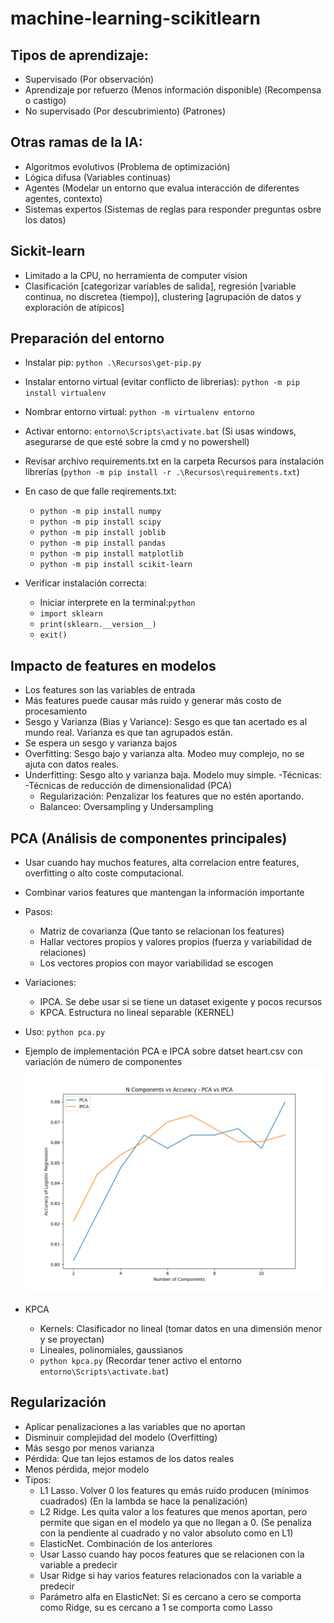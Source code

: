 # machine-learning-scikitlearn

## Tipos de aprendizaje:
- Supervisado (Por observación)
- Aprendizaje por refuerzo (Menos información disponible) (Recompensa o castigo)
- No supervisado (Por descubrimiento) (Patrones)

## Otras ramas de la IA:
- Algoritmos evolutivos (Problema de optimización)
- Lógica difusa (Variables continuas)
- Agentes (Modelar un entorno que evalua interacción de diferentes agentes, contexto)
- Sistemas expertos (Sistemas de reglas para responder preguntas osbre los datos)

## Sickit-learn
- Limitado a la CPU, no herramienta de computer vision
- Clasificación [categorizar variables de salida], regresión [variable continua, no discretea (tiempo)], clustering [agrupación de datos y exploración de atípicos]

## Preparación del entorno
- Instalar pip: `python .\Recursos\get-pip.py`
- Instalar entorno virtual (evitar conflicto de librerias): `python -m pip install virtualenv`
- Nombrar entorno virtual: `python -m virtualenv entorno`
- Activar entorno: `entorno\Scripts\activate.bat` (Si usas windows, asegurarse de que esté sobre la cmd y no powershell)
- Revisar archivo requirements.txt en la carpeta Recursos para instalación librerías (`python -m pip install -r .\Recursos\requirements.txt`)
- En caso de que falle reqirements.txt:
    - `python -m pip install numpy`
    - `python -m pip install scipy`
    - `python -m pip install joblib`
    - `python -m pip install pandas`
    - `python -m pip install matplotlib`
    - `python -m pip install scikit-learn`

- Verificar instalación correcta:
    - Iniciar interprete en la terminal:`python`
    - `import sklearn`
    - `print(sklearn.__version__)`
    - `exit()`


## Impacto de features en modelos
- Los features son las variables de entrada
- Más features puede causar más ruido y generar más costo de procesamiento
- Sesgo y Varianza (Bias y Variance): Sesgo es que tan acertado es al mundo real. Varianza es que tan agrupados están.
- Se espera un sesgo y varianza bajos
- Overfitting: Sesgo bajo y varianza alta. Modeo muy complejo, no se ajuta con datos reales.
- Underfitting: Sesgo alto y varianza baja. Modelo muy simple.
-Técnicas:
    -Técnicas de reducción de dimensionalidad (PCA)
    - Regularización: Penzalizar los features que no estén aportando.
    - Balanceo: Oversampling y Undersampling

## PCA (Análisis de componentes principales)
- Usar cuando hay muchos features, alta correlacion entre features, overfitting o alto coste computacional.
- Combinar varios features que mantengan la información importante
- Pasos:
    - Matriz de covarianza (Que tanto se relacionan los features)
    - Hallar vectores propios y valores propios (fuerza y variabilidad de relaciones)
    - Los vectores propios con mayor variabilidad se escogen
- Variaciones:
    - IPCA. Se debe usar si se tiene un dataset exigente y pocos recursos
    - KPCA. Estructura no lineal separable (KERNEL)
- Uso: `python pca.py`
- Ejemplo de implementación PCA e IPCA sobre datset heart.csv con variación de número de componentes
 ![Descripción de la imagen](/Recursos/pca_ipca_batch11_random_27.jpg)

- KPCA
    - Kernels: Clasificador no lineal (tomar datos en una dimensión menor y se proyectan)
    - Lineales, polinomiales, gaussianos
    - `python kpca.py` (Recordar tener activo el entorno `entorno\Scripts\activate.bat`)

## Regularización
- Aplicar penalizaciones a las variables que no aportan
- Disminuir complejidad del modelo (Overfitting)
- Más sesgo por menos varianza
- Pérdida: Que tan lejos estamos de los datos reales
- Menos pérdida, mejor modelo
- Tipos:
    - L1 Lasso. Volver 0 los features qu emás ruido producen (mínimos cuadrados) (En la lambda se hace la penalización)
    - L2 Ridge. Les quita valor a los features que menos aportan, pero permite que sigan en el modelo ya que no llegan a 0. (Se penaliza con la pendiente al cuadrado y no valor absoluto como en L1)
    - ElasticNet. Combinación de los anteriores
    - Usar Lasso cuando hay pocos features que se relacionen con la variable a predecir
    - Usar Ridge si hay varios features relacionados con la variable a predecir
    - Parámetro alfa en ElasticNet: Si es cercano a cero se comporta como Ridge, su es cercano a 1 se comporta como Lasso


